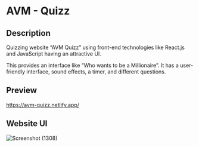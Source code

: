 # AVM - Quizz

## Description
Quizzing website “AVM Quizz” using front-end technologies like React.js and JavaScript having an attractive UI.

This provides an interface like “Who wants to be a Millionaire”. It has a user-friendly interface, sound effects, a timer, and different questions.

## Preview
https://avm-quizz.netlify.app/

## Website UI
![Screenshot (1308)](https://user-images.githubusercontent.com/102828957/177047782-a385a4a2-124b-44d1-b91a-88080bb61cae.png)
